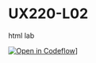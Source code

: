 # UX220-L02
html lab

[![Open in Codeflow](https://developer.stackblitz.com/img/open_in_codeflow.svg)](https:///pr.new/emilyychau/UX220-L02)]
